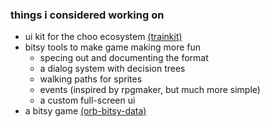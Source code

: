 ### things i considered working on

- ui kit for the choo ecosystem [(trainkit)](https://github.com/kareniel/trainkit)
- bitsy tools to make game making more fun
  - specing out and documenting the format
  - a dialog system with decision trees
  - walking paths for sprites
  - events (inspired by rpgmaker, but much more simple)
  - a custom full-screen ui
- a bitsy game [(orb-bitsy-data)](https://github.com/kareniel/orb-bitsy-data)
